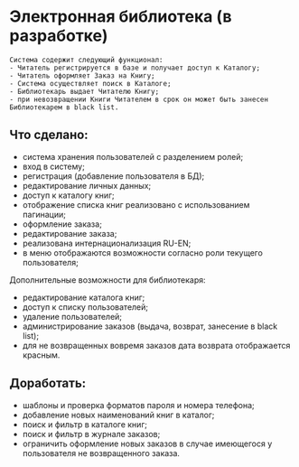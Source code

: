 Электронная библиотека (в разработке)
=====================================
~~~~
Система содержит следующий функционал:
- Читатель регистрируется в базе и получает доступ к Каталогу;
- Читатель оформляет Заказ на Книгу;
- Система осуществляет поиск в Каталоге;
- Библиотекарь выдает Читателю Книгу;
- при невозвращении Книги Читателем в срок он может быть занесен Библиотекарем в black list.
~~~~
Что сделано:
------------
- система хранения пользователей с разделением ролей;
- вход в систему;
- регистрация (добавление пользователя в БД);
- редактирование личных данных;
- доступ к каталогу книг;
- отображение списка книг реализовано с использованием пагинации;
- оформление заказа;
- редактирование заказа;
- реализована интернационализация RU-EN;
- в меню отображаются возможности согласно роли текущего пользователя;


Дополнительные возможности для библиотекаря:
- редактирование каталога книг;
- доступ к списку пользователей;
- удаление пользователей;
- администрирование заказов (выдача, возврат, занесение в black list);
- для не возвращенных вовремя заказов дата возврата отображается красным.

Доработать:
------------- 
- шаблоны и проверка форматов пароля и номера телефона;
- добавление новых наименований книг в каталог;
- поиск и фильтр в каталоге книг;
- поиск и фильтр в журнале заказов;
- ограничить оформление новых заказов в случае имеющегося у пользователя не возвращенного заказа.